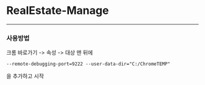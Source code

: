 # RealEstate-Manage

----------------------------
### 사용방법
크롬 바로가기 -> 속성 -> 대상 맨 뒤에
```
--remote-debugging-port=9222 --user-data-dir="C:/ChromeTEMP"
```
을 추가하고 시작
